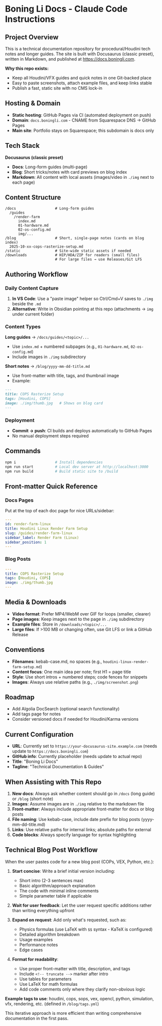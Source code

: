 # Boning Li Docs - Claude Code Instructions

## Project Overview

This is a technical documentation repository for procedural/Houdini tech notes and longer guides. The site is built with Docusaurus (classic preset), written in Markdown, and published at https://docs.boningli.com.

**Why this repo exists:**
- Keep all Houdini/VFX guides and quick notes in one Git-backed place
- Easy to paste screenshots, attach example files, and keep links stable
- Publish a fast, static site with no CMS lock-in

## Hosting & Domain

- **Static hosting**: GitHub Pages via CI (automated deployment on push)
- **Domain**: `docs.boningli.com` - CNAME from Squarespace DNS → GitHub Pages
- **Main site**: Portfolio stays on Squarespace; this subdomain is docs only

## Tech Stack

**Docusaurus (classic preset)**
- **Docs**: Long-form guides (multi-page)
- **Blog**: Short tricks/notes with card previews on blog index
- **Markdown**: All content with local assets (images/video in `./img` next to each page)

## Content Structure

```
/docs                  # Long-form guides
  /guides
    /render-farm
      index.md
      01-hardware.md
      02-os-config.md
      img/...
/blog                  # Short, single-page notes (cards on blog index)
  2025-10-xx-cops-rasterize-setup.md
/static                # Site-wide static assets if needed
/downloads             # HIP/HDA/ZIP for readers (small files)
                       # For large files → use Releases/Git LFS
```

## Authoring Workflow

### Daily Content Capture

1. **In VS Code**: Use a "paste image" helper so Ctrl/Cmd+V saves to `./img` beside the `.md`
2. **Alternative**: Write in Obsidian pointing at this repo (attachments → `img` under current folder)

### Content Types

**Long guides** → `/docs/guides/<topic>/...`
- Use `index.md` + numbered subpages (e.g., `01-hardware.md`, `02-os-config.md`)
- Include images in `./img` subdirectory

**Short notes** → `/blog/yyyy-mm-dd-title.md`
- Use front-matter with title, tags, and thumbnail image
- Example:
```markdown
---
title: COPS Rasterize Setup
tags: [Houdini, COPS]
image: ./img/thumb.jpg   # Shows on blog card
---
```

### Deployment

- **Commit → push**: CI builds and deploys automatically to GitHub Pages
- No manual deployment steps required

## Commands

```bash
npm i                  # Install dependencies
npm run start          # Local dev server at http://localhost:3000
npm run build          # Build static site to /build
```

## Front-matter Quick Reference

### Docs Pages

Put at the top of each doc page for nice URLs/sidebar:

```yaml
---
id: render-farm-linux
title: Houdini Linux Render Farm Setup
slug: /guides/render-farm-linux
sidebar_label: Render Farm (Linux)
sidebar_position: 1
---
```

### Blog Posts

```yaml
---
title: COPS Rasterize Setup
tags: [Houdini, COPS]
image: ./img/thumb.jpg
---
```

## Media & Downloads

- **Video format**: Prefer MP4/WebM over GIF for loops (smaller, clearer)
- **Page images**: Keep images next to the page in `./img` subdirectory
- **Example files**: Store in `/downloads/<topic>/...`
- **Large files**: If >100 MB or changing often, use Git LFS or link a GitHub Release

## Conventions

- **Filenames**: kebab-case.md, no spaces (e.g., `houdini-linux-render-farm-setup.md`)
- **Content focus**: One main idea per note; first H1 = page title
- **Style**: Use short intros + numbered steps; code fences for snippets
- **Images**: Always use relative paths (e.g., `./img/screenshot.png`)

## Roadmap

- Add Algolia DocSearch (optional search functionality)
- Add tags page for notes
- Consider versioned docs if needed for Houdini/Karma versions

## Current Configuration

- **URL**: Currently set to `https://your-docusaurus-site.example.com` (needs update to `https://docs.boningli.com`)
- **GitHub info**: Currently placeholder (needs update to actual repo)
- **Title**: "Boning Li Docs"
- **Tagline**: "Technical Documentation & Guides"

## When Assisting with This Repo

1. **New docs**: Always ask whether content should go in `/docs` (long guide) or `/blog` (short note)
2. **Images**: Assume images are in `./img` relative to the markdown file
3. **Front-matter**: Always include appropriate front-matter for docs or blog posts
4. **File naming**: Use kebab-case, include date prefix for blog posts (yyyy-mm-dd-title.md)
5. **Links**: Use relative paths for internal links; absolute paths for external
6. **Code blocks**: Always specify language for syntax highlighting

## Technical Blog Post Workflow

When the user pastes code for a new blog post (COPs, VEX, Python, etc.):

1. **Start concise**: Write a brief initial version including:
   - Short intro (2-3 sentences max)
   - Basic algorithm/approach explanation
   - The code with minimal inline comments
   - Simple parameter table if applicable

2. **Wait for user feedback**: Let the user request specific additions rather than writing everything upfront

3. **Expand on request**: Add only what's requested, such as:
   - Physics formulas (use LaTeX with `$$` syntax - KaTeX is configured)
   - Detailed algorithm breakdown
   - Usage examples
   - Performance notes
   - Edge cases

4. **Format for readability**:
   - Use proper front-matter with title, description, and tags
   - Include `<!-- truncate -->` marker after intro
   - Use tables for parameters
   - Use LaTeX for math formulas
   - Add code comments only where they clarify non-obvious logic

**Example tags to use**: houdini, cops, sops, vex, opencl, python, simulation, vfx, rendering, etc. (defined in `/blog/tags.yml`)

This iterative approach is more efficient than writing comprehensive documentation in the first pass.
